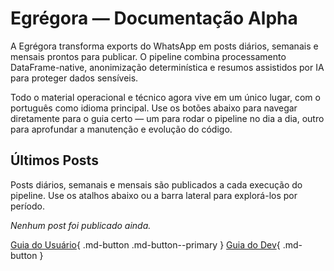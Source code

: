 # Egrégora — Documentação Alpha

A Egrégora transforma exports do WhatsApp em posts diários, semanais e mensais
prontos para publicar.
O pipeline combina processamento DataFrame-native, anonimização determinística e
resumos assistidos por IA para proteger dados sensíveis.

Todo o material operacional e técnico agora vive em um único lugar, com o
português como idioma principal.
Use os botões abaixo para navegar diretamente para o guia certo — um para rodar
o pipeline no dia a dia, outro para aprofundar a manutenção e evolução do código.

## Últimos Posts

Posts diários, semanais e mensais são publicados a cada execução do pipeline.
Use os atalhos abaixo ou a barra lateral para explorá-los por período.

<!-- posts:latest:start -->
*Nenhum post foi publicado ainda.*
<!-- posts:latest:end -->

[Guia do Usuário](user-guide/index.md){ .md-button .md-button--primary }
[Guia do Dev](developer-guide/index.md){ .md-button }
